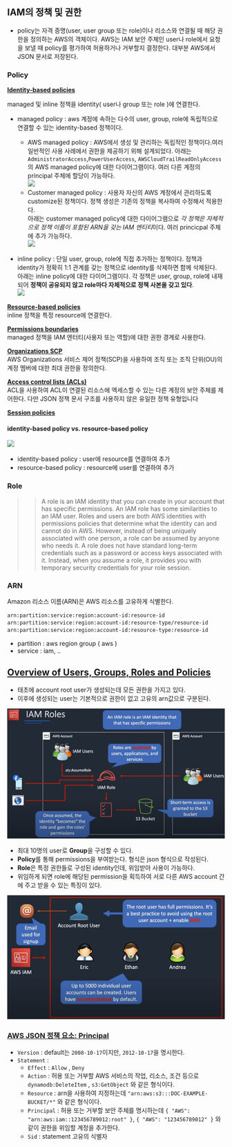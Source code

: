 ## IAM의 정책 및 권한

- policy는 자격 증명(user, user group 또는 role)이나 리소스와 연결될 때 해당 권한을 정의하는 AWS의 객체이다. AWS는 IAM 보안 주체인 user나 role에서 요청을 보낼 때 policy를 평가하여 허용하거나 거부할지 결정한다. 대부분 AWS에서 JSON 문서로 저장된다.

### Policy

**[Identity-based policies](https://docs.aws.amazon.com/IAM/latest/UserGuide/access_policies.html#policies_id-based)** 

managed 및 inline 정책을 identity( user나 group 또는 role )에 연결한다.
- managed policy : aws 계정에 속하는 다수의 user, group, role에 독립적으로 연결할 수 있는 identity-based  정책이다. 
    - AWS managed policy : AWS에서 생성 및 관리하는 독립적인 정책이다.여러 일반적인 사용 사례에서 권한을 제공하기 위해 설계되었다. 아래는 `AdministratorAccess`,`PowerUserAccess`, `AWSCloudTrailReadOnlyAccess`의 AWS managed policy에 대한 다이어그램이다. 여러 다른 계정의 principal 주체에 할당이 가능하다.    
![](https://docs.aws.amazon.com/ko_kr/IAM/latest/UserGuide/images/policies-aws-managed-policies.diagram.png)  
    - Customer managed policy : 사용자 자신의 AWS 계정에서 관리하도록 customize된 정책이다. 정책 생성은 기존의 정책을 복사하여 수정해서 적용한다.  
아래는 customer managed policy에 대한 다이어그램으로 *각 정책은 자체적으로 정책 이름이 포함된 ARN을 갖는 IAM 엔티티*이다. 여러 princicpal 주체에 추가 가능하다.   
![](https://docs.aws.amazon.com/ko_kr/IAM/latest/UserGuide/images/policies-customer-managed-policies.diagram.png)

- inline policy : 단일 user, group, role에 직접 추가하는 정책이다. 정책과 identity가 정확히 1:1 관계를 갖는 정책으로 identity를 삭제하면 함께 삭제된다.  
아래는 inline policy에 대한 다이어그램이다. 각 정책은 user, group, role에 내재되어 **정책이 공유되지 않고 role마다 자체적으로 정책 사본을 갖고 있다**.  
![](https://docs.aws.amazon.com/ko_kr/IAM/latest/UserGuide/images/policies-inline-policies.diagram.png)

**[Resource-based policies](https://docs.aws.amazon.com/IAM/latest/UserGuide/access_policies.html#policies_resource-based)**  
inline 정책을 특정 resource에 연결한다.

**[Permissions boundaries](https://docs.aws.amazon.com/IAM/latest/UserGuide/access_policies.html#policies_bound)**  
managed 정책을 IAM 엔터티(사용자 또는 역할)에 대한 권한 경계로 사용한다.

**[Organizations SCP](https://docs.aws.amazon.com/ko_kr/IAM/latest/UserGuide/access_policies.html#policies_scp)**  
AWS Organizations 서비스 제어 정책(SCP)을 사용하여 조직 또는 조직 단위(OU)의 계정 멤버에 대한 최대 권한을 정의한다.

**[Access control lists (ACLs)](https://docs.aws.amazon.com/IAM/latest/UserGuide/access_policies.html#policies_acl)**  
ACL을 사용하여 ACL이 연결된 리소스에 액세스할 수 있는 다른 계정의 보안 주체를 제어한다. 다만 JSON 정책 문서 구조를 사용하지 않은 유일한 정책 유형입니다

**[Session policies](https://docs.aws.amazon.com/IAM/latest/UserGuide/access_policies.html#policies_session)**

#### identity-based policy vs. resource-based policy

![](https://docs.aws.amazon.com/ko_kr/IAM/latest/UserGuide/images/Types_of_Permissions.diagram.png)

- identity-based policy : user에 resource를 연결하여 추가
- resource-based policy : resource에 user를 연결하여 추가


### Role

>> A role is an IAM identity that you can create in your account that has specific permissions. An IAM role has some similarities to an IAM user. Roles and users are both AWS identities with permissions policies that determine what the identity can and cannot do in AWS. However, instead of being uniquely associated with one person, a role can be assumed by anyone who needs it. A role does not have standard long-term credentials such as a password or access keys associated with it. Instead, when you assume a role, it provides you with temporary security credentials for your role session.

### ARN

Amazon 리소스 이름(ARN)은 AWS 리소스를 고유하게 식별한다.

```bash
arn:partition:service:region:account-id:resource-id
arn:partition:service:region:account-id:resource-type/resource-id
arn:partition:service:region:account-id:resource-type:resource-id
```

- partition : aws  region group ( aws )
- service : iam, ..


## [Overview of Users, Groups, Roles and Policies](https://www.youtube.com/watch?v=PjKvwxTTSUk)

- 태초에 account root user가 생성되는데 모든 권한을 가지고 있다.
- 이후에 생성되는 user는 기본적으로 권한이 없고 고유의 arn값으로 구분된다.

![Untitled](./img/Untitled13.png)

- 최대 10명의 user로 **Group**을 구성할 수 있다.
- **Policy**를 통해 permissions을 부여받는다. 형식은 json 형식으로 작성된다.
- **Role**은 특정 권한들로 구성된 identity인데, 위임받아 사용이 가능하다.
- 위임하게 되면 role에 해당된 permission을 획득하여 서로 다른 AWS account 간에 주고 받을 수 있는 특징이 있다.

![Untitled](./img/Untitled14.png)

### [AWS JSON 정책 요소: Principal](https://docs.aws.amazon.com/ko_kr/IAM/latest/UserGuide/reference_policies_elements_principal.html)

- `Version` : default는 `2008-10-17`이지만, `2012-10-17`을 명시한다.
- `Statement` :
    - `Effect` : `Allow` , `Deny`
    - `Action` : 허용 또는 거부할 AWS 서비스의 작업, 리소스, 조건 등으로 `dynamodb:DeleteItem` , `s3:GetObject` 와 같은 형식이다.
    - `Resource` : arn을 사용하여 지정하는데 `"arn:aws:s3:::DOC-EXAMPLE-BUCKET/*"` 와 같은 형식이다.
    - `Principal` : 허용 또는 거부할 보안 주체를 명시하는데 `{ "AWS": "arn:aws:iam::123456789012:root" }`,  `{ "AWS": "123456789012" }` 와 같이 권한을 위임할 계정을 추가한다.
    - `Sid` : statement 고유의 식별자
